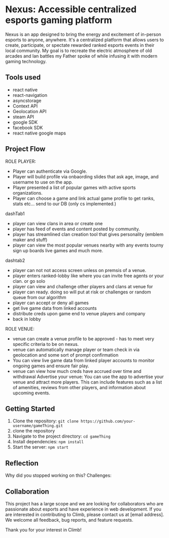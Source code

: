 # Nexus: Accessible centralized esports gaming platform
Nexus is an app designed to bring the energy and excitement of in-person esports to anyone, anywhere. It's a centralized platform that allows users to create, participate, or spectate rewarded ranked esports events in their local community. My goal is to recreate the electric atmosphere of old arcades and lan battles my Father spoke of while infusing it with modern gaming technology.

## Tools used
- react native
- react-navigation
- asyncstorage
- Context API
- Geolocation API
- steam API
- google SDK
- facebook SDK
- react native google maps

## Project Flow
ROLE PLAYER:
- Player can authenticate via Google. 
- Player will build profile via onbaording slides that ask age, image, and username to use on the app. 
- Player presented a list of popular games with active sports organizations. 
- Player can choose a game and link actual game profile to get ranks, stats etc... send to our DB (only cs implemented.)

 dashTab1
- player can view clans in area or create one 
- player has feed of events and content posted by community.
- player has streamlined clan creation tool that gives personality (emblem maker and stuff)
- player can view the most popular venues nearby with any events tourny sign up boards live games and much more.

dashtab2
 - player can not not access screen unless on premsis of a venue.
 - player enters ranked-lobby like where you can invite free agents or your clan. or go solo
 - player can view and challenge other players and clans at venue for 
 - player can ready. doing so will put at risk or challenges or random queue from our algorithm
 - player can accept or deny all games
 - get live game data from linked accounts
 - distribute creds upon game end to venue players and company
 - back in lobby


ROLE VENUE:
 - venue can create a venue profile to be approved - has to meet very specific criteria to be on nexus. 
 - venue can automatically manage player or team check in via geolocation and some sort of prompt confirmation
 - You can view live game data from linked player accounts to monitor ongoing games and ensure fair play.
 - venue can view how much creds have accrued over time and withdrawal
Advertise your venue: You can use the app to advertise your venue and attract more players. This can include features such as a list of amenities, reviews from other players, and information about upcoming events.


## Getting Started

1. Clone the repository: `git clone https://github.com/your-username/gameThing.git`
2. clone the repository
3. Navigate to the project directory: `cd gameThing`
4. Install dependencies: `npm install`
5. Start the server: `npm start`


## Reflection
Why did you stopped working on this?
Challenges:
    


## Collaboration

This project has a large scope and we are looking for collaborators who are passionate about esports and have experience in web development. If you are interested in contributing to Climb, please contact us at [email address]. We welcome all feedback, bug reports, and feature requests.

Thank you for your interest in Climb!

